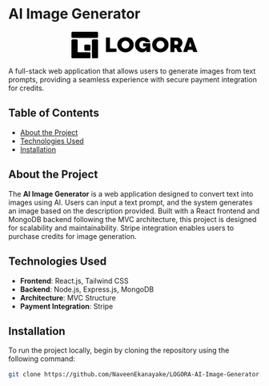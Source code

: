 

# AI Image Generator

<!-- Logo with a clickable link -->
<p align="center">
  <a href="https://github.com/NaveenEkanayake/LOGORA-AI-Image-Generator/blob/master/client/src/assets/images/logo.png">
    <img src="https://github.com/NaveenEkanayake/LOGORA-AI-Image-Generator/blob/master/client/src/assets/images/logo.png" alt="AI Image Generator Logo" width="50%">
  </a>
</p>

A full-stack web application that allows users to generate images from text prompts, providing a seamless experience with secure payment integration for credits.

## Table of Contents

- [About the Project](#about-the-project)
- [Technologies Used](#technologies-used)
- [Installation](#installation)

## About the Project

The **AI Image Generator** is a web application designed to convert text into images using AI. Users can input a text prompt, and the system generates an image based on the description provided. Built with a React frontend and MongoDB backend following the MVC architecture, this project is designed for scalability and maintainability. Stripe integration enables users to purchase credits for image generation.

## Technologies Used

- **Frontend**: React.js, Tailwind CSS
- **Backend**: Node.js, Express.js, MongoDB
- **Architecture**: MVC Structure
- **Payment Integration**: Stripe

## Installation

To run the project locally, begin by cloning the repository using the following command:

```bash
git clone https://github.com/NaveenEkanayake/LOGORA-AI-Image-Generator.git
